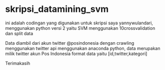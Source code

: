 # skripsi_datamining_svm

ini adalah codingan yang digunakan untuk skripsi saya yannywulandari, menggunakan python versi 2 yaitu SVM menggunakan 10crossvalidation dan split data

Data diambil dari akun twitter @posindonesia dengan crawling menggunakan twitter api menggunakan anaconda python, data merupakan milik twitter akun Pos Indonesia
format data yaitu [id,twitter,kategori]

Terimakasih
